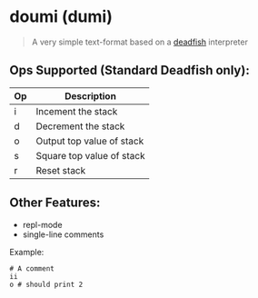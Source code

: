 # doumi (dumi)

> A very simple text-format based on a [deadfish](https://esolangs.org/wiki/Deadfish) interpreter

Ops Supported (Standard Deadfish only):
---

| Op | Description |
|----|-------------|
| i  | Incement the stack    |
| d  | Decrement the stack   |
| o  | Output top value of stack      |
| s  | Square top value of stack      |
| r  | Reset stack       |

Other Features:
---
- repl-mode
- single-line comments

Example:
```deadfish
# A comment
ii
o # should print 2
```
